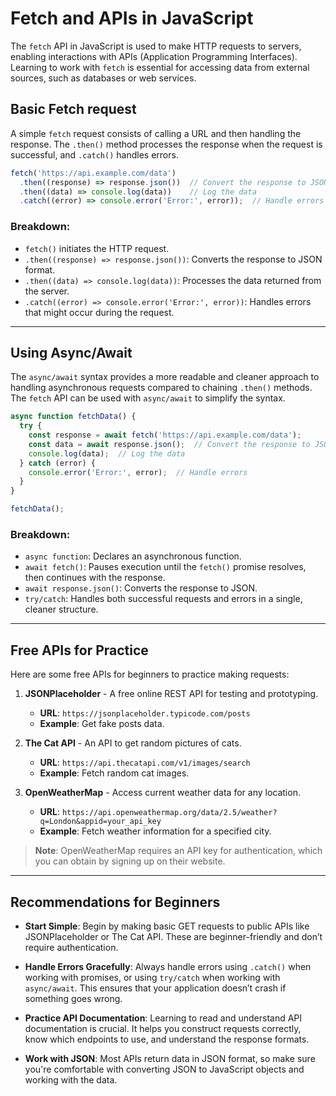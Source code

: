 # Fetch and APIs in JavaScript

The `fetch` API in JavaScript is used to make HTTP requests to servers, enabling interactions with APIs (Application Programming Interfaces). Learning to work with `fetch` is essential for accessing data from external sources, such as databases or web services.

## Basic Fetch request

A simple `fetch` request consists of calling a URL and then handling the response. The `.then()` method processes the response when the request is successful, and `.catch()` handles errors.

```javascript
fetch('https://api.example.com/data')
  .then((response) => response.json())  // Convert the response to JSON
  .then((data) => console.log(data))    // Log the data
  .catch((error) => console.error('Error:', error));  // Handle errors
```

### Breakdown:
- `fetch()` initiates the HTTP request.
- `.then((response) => response.json())`: Converts the response to JSON format.
- `.then((data) => console.log(data))`: Processes the data returned from the server.
- `.catch((error) => console.error('Error:', error))`: Handles errors that might occur during the request.

---

## Using Async/Await

The `async/await` syntax provides a more readable and cleaner approach to handling asynchronous requests compared to chaining `.then()` methods. The `fetch` API can be used with `async/await` to simplify the syntax.

```javascript
async function fetchData() {
  try {
    const response = await fetch('https://api.example.com/data');
    const data = await response.json();  // Convert the response to JSON
    console.log(data);  // Log the data
  } catch (error) {
    console.error('Error:', error);  // Handle errors
  }
}

fetchData();
```

### Breakdown:
- `async function`: Declares an asynchronous function.
- `await fetch()`: Pauses execution until the `fetch()` promise resolves, then continues with the response.
- `await response.json()`: Converts the response to JSON.
- `try/catch`: Handles both successful requests and errors in a single, cleaner structure.

---

## Free APIs for Practice

Here are some free APIs for beginners to practice making requests:

1. **JSONPlaceholder** - A free online REST API for testing and prototyping.
   - **URL**: `https://jsonplaceholder.typicode.com/posts`
   - **Example**: Get fake posts data.

2. **The Cat API** - An API to get random pictures of cats.
   - **URL**: `https://api.thecatapi.com/v1/images/search`
   - **Example**: Fetch random cat images.

3. **OpenWeatherMap** - Access current weather data for any location.
   - **URL**: `https://api.openweathermap.org/data/2.5/weather?q=London&appid=your_api_key`
   - **Example**: Fetch weather information for a specified city.

> **Note**: OpenWeatherMap requires an API key for authentication, which you can obtain by signing up on their website.

---

## Recommendations for Beginners

- **Start Simple**: Begin by making basic GET requests to public APIs like JSONPlaceholder or The Cat API. These are beginner-friendly and don’t require authentication.
  
- **Handle Errors Gracefully**: Always handle errors using `.catch()` when working with promises, or using `try/catch` when working with `async/await`. This ensures that your application doesn’t crash if something goes wrong.
  
- **Practice API Documentation**: Learning to read and understand API documentation is crucial. It helps you construct requests correctly, know which endpoints to use, and understand the response formats.
  
- **Work with JSON**: Most APIs return data in JSON format, so make sure you're comfortable with converting JSON to JavaScript objects and working with the data.


